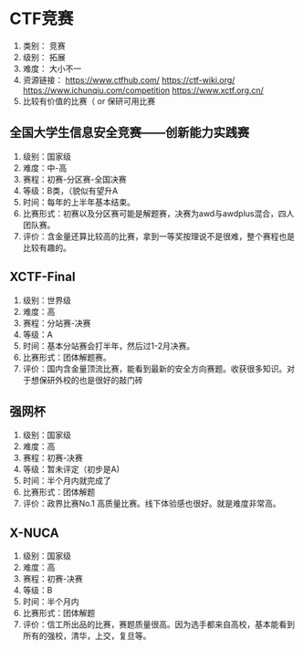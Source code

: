 # CTF竞赛
1. 类别： 竞赛
2. 级别： 拓展
3. 难度： 大小不一
4. 资源链接： https://www.ctfhub.com/    https://ctf-wiki.org/  https://www.ichunqiu.com/competition  https://www.xctf.org.cn/
5. 比较有价值的比赛（ or 保研可用比赛

## 全国大学生信息安全竞赛——创新能力实践赛
1. 级别：国家级
2. 难度：中-高
3. 赛程：初赛-分区赛-全国决赛
4. 等级：B类，（貌似有望升A
5. 时间：每年的上半年基本结束。
6. 比赛形式：初赛以及分区赛可能是解题赛，决赛为awd与awdplus混合，四人团队赛。
7. 评价：含金量还算比较高的比赛，拿到一等奖按理说不是很难，整个赛程也是比较有趣的。

## XCTF-Final
1. 级别：世界级
2. 难度：高
3. 赛程：分站赛-决赛
4. 等级：A
5. 时间：基本分站赛会打半年，然后过1-2月决赛。
6. 比赛形式：团体解题赛。
7. 评价：国内含金量顶流比赛，能看到最新的安全方向赛题。收获很多知识。对于想保研外校的也是很好的敲门砖

## 强网杯
1. 级别：国家级
2. 难度：高
3. 赛程：初赛-决赛
4. 等级：暂未评定（初步是A)
5. 时间：半个月内就完成了
6. 比赛形式：团体解题
7. 评价：政界比赛No.1 高质量比赛。线下体验感也很好。就是难度非常高。

## X-NUCA
1. 级别：国家级
2. 难度：高
3. 赛程：初赛-决赛
4. 等级：B
5. 时间：半个月内
6. 比赛形式：团体解题
7. 评价：信工所出品的比赛，赛题质量很高。因为选手都来自高校，基本能看到所有的强校，清华，上交，复旦等。


